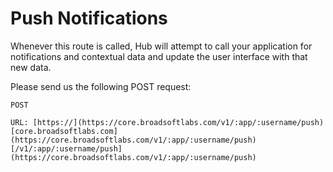 # Push Notifications

Whenever this route is called, Hub will attempt to call your application for notifications and contextual data and update the user interface with that new data.

Please send us the following POST request:

```
POST

URL: [https://](https://core.broadsoftlabs.com/v1/:app/:username/push)[core.broadsoftlabs.com](https://core.broadsoftlabs.com/v1/:app/:username/push)[/v1/:app/:username/push](https://core.broadsoftlabs.com/v1/:app/:username/push)
```

